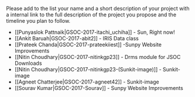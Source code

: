 Please add to the list your name and a short description of your project with a internal link to the full description of the project you propose and the timeline you plan to follow.

* [[Punyaslok Pattnaik|GSOC-2017-itachi_uchiha]] - Sun, Right now!
* [[Ankit Baruah|GSOC-2017-abit2]] - IRIS Data class
* [[Prateek Chanda|GSOC-2017-prateekiiest]] -Sunpy Website Improvements
* [[Nitin Choudhary|GSOC-2017-nitinkgp23]] - Drms module for JSOC Downloads
* [[Nitin Choudhary|GSOC-2017-nitinkgp23-(Sunkit-image)]] - Sunkit-image
* [[Agneet Chatterjee|GSOC-2017-agneet42]] - Sunkit-image
* [[Sourav Kumar|GSOC-2017-Sourav]] - Sunpy Website Improvements